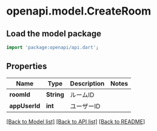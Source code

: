 # openapi.model.CreateRoom

## Load the model package
```dart
import 'package:openapi/api.dart';
```

## Properties
Name | Type | Description | Notes
------------ | ------------- | ------------- | -------------
**roomId** | **String** | ルームID | 
**appUserId** | **int** | ユーザーID | 

[[Back to Model list]](../README.md#documentation-for-models) [[Back to API list]](../README.md#documentation-for-api-endpoints) [[Back to README]](../README.md)


